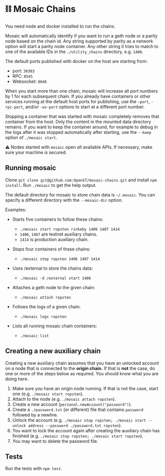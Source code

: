 # ⛓ Mosaic Chains

You need node and docker installed to run the chains.

Mosaic will automatically identify if you want to run a geth node or a parity node based on the chain id.
Any string supported by parity as a network option will start a parity node container.
Any other string it tries to match to one of the available IDs in the `./utility_chains` directory, e.g. `1406`.

The default ports published with docker on the host are starting from:

* port: `30303`
* RPC: `8545`
* Websocket: `8646`

When you start more than one chain, mosaic will increase all port numbers by 1 for each subsequent chain.
If you already have containers or other services running at the default host ports for publishing, use the `-port`, `-rpc-port`, and/or `-ws-port` options to start at a different port number.

Stopping a container that was started with mosaic completely removes that container from the host.
Only the content in the mounted data directory remains.
If you want to keep the container around, for example to debug in the logs after it was stopped automatically after starting, use the `--keep` option of `./mosaic start`.

⚠️ Nodes started with `mosaic` open *all* available APIs. If necessary, make sure your machine is secured.

## Running mosaic

Clone `git clone git@github.com:OpenST/mosaic-chains.git` and install `npm install`.
Run `./mosaic` to get the help output.

The default directory for mosaic to store chain data is `~/.mosaic`.
You can specify a different directory with the `--mosaic-dir` option.

Examples:
* Starts five containers to follow these chains:
  * `./mosaic start ropsten rinkeby 1406 1407 1414`
  * `1406`, `1407` are testnet auxiliary chains.
  * `1414` is production auxiliary chain.

* Stops four containers of these chains:
  * `./mosaic stop ropsten 1406 1407 1414`

* Uses /external to store the chains data:
  * `./mosaic -d /external start 1406`

* Attaches a geth node to the given chain:
  * `./mosaic attach ropsten`

* Follows the logs of a given chain:
  * `./mosaic logs ropsten`

* Lists all running mosaic chain containers:
  * `./mosaic list`

## Creating a new auxiliary chain

Creating a new auxiliary chain assumes that you have an unlocked account on a node that is connected to the **origin chain.**
If that is **not** the case, do one or more of the steps below as required.
You should know what you are doing here.

1. Make sure you have an origin node running. If that is not the case, start one (e.g. `./mosaic start ropsten`).
2. Attach to the node (e.g. `./mosaic attach ropsten`).
3. Create a new account (`personal.newAccount("password")`).
4. Create a `./password.txt` (or different) file that contains `password` followed by a newline.
5. Unlock the account (e.g. `./mosaic stop ropsten; ./mosaic start --unlock address --password ./password.txt ropsten`).
6. You want to lock the account again after creating the auxiliary chain has finished (e.g. `./mosaic stop ropsten; ./mosaic start ropsten`).
7. You may want to delete the password file.

## Tests

Run the tests with `npm test`.

<!-- TODO: delete below!
## Adding a new auxiliary chain

1. Create a new directory `./utility_chains/utility_chain_<id>`.
2. Add the genesis file as `./utility_chains/utility_chain_<id>/genesis.json`.
3. Add `<id>` to the `CHAINS` array at the beginning of `build.sh`.
4. Run `./build.sh` to generate all chain inits.
5. Add `./utility_chains/utility_chain_<id>/environment.json` and add the relevant data (see other chains for examples).
-->
